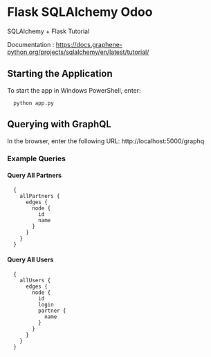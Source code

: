 # Flask SQLAlchemy Odoo

SQLAlchemy + Flask Tutorial

Documentation : https://docs.graphene-python.org/projects/sqlalchemy/en/latest/tutorial/

## Starting the Application

To start the app in Windows PowerShell, enter:
```
  python app.py
```

## Querying with GraphQL

In the browser, enter the following URL: 
  http://localhost:5000/graphq

### Example Queries

#### Query All Partners

```
  { 
    allPartners {
      edges {
        node {
          id
          name
        }
      }
    }
  }
```

#### Query All Users

```
  {
    allUsers {
      edges {
        node {
          id
          login
          partner {
            name
          }
        }
      }
    }
  }
```
